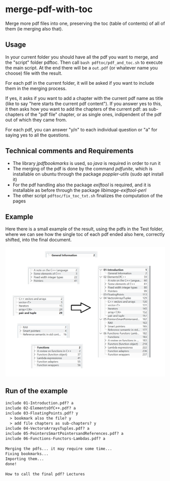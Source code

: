 # merge-pdf-with-toc
Merge more pdf files into one, preserving the toc (table of contents) of all of them (ie merging also that).

## Usage
In your current folder you should have all the pdf you want to merge, and the "script" folder pdftoc. Then call `bash pdftoc/pdf_and_toc.sh` to execute the main script. At the end there will be a `out.pdf` (or whatever name you choose) file with the result.

For each pdf in the current folder, it will be asked if you want to include them in the merging process.

If yes, it asks if you want to add a chapter with the current pdf name as title (like to say "here starts the current pdf content").
If you answer yes to this, it then asks how you want to add the chapters of the current pdf: as sub-chapters of the "pdf file" chapter, or as single ones, indipendent of the pdf out of which they came from.

For each pdf, you can answer "y/n" to each individual question or "a" for saying yes to all the questions.

## Technical comments and Requirements
- The library *jpdfbookmarks* is used, so *java* is required in order to run it
- The merging of the pdf is done by the command *pdfunite*, which is installable on ubuntu through the package *poppler-utils* (sudo apt install it)
- For the pdf handling also the package *exiftool* is required, and it is installable as before through the package *libimage-exiftool-perl*
- The other script `pdftoc/fix_toc_txt.sh` finalizes the computation of the pages

## Example
Here there is a small example of the result, using the pdfs in the Test folder, where we can see how the single toc of each pdf ended also here, correctly shifted, into the final document.

![example of the result](./clear_example.png)

## Run of the example
```
include 01-Introduction.pdf? a
include 02-ElementsOfC++.pdf? a
include 03-FloatingPoints.pdf? y
  > bookmark also the file? y
  > add file chapters as sub-chapters? y
include 04-VectorsArraysTuples.pdf? a
include 05-PointersSmartPointersandReferences.pdf? a
include 06-Functions-Functors-Lambdas.pdf? a

Merging the pdfs... it may require some time...
Fixing bookmarks...
Importing them...
done!

How to call the final pdf? Lectures
```
